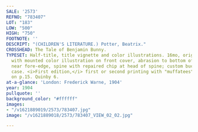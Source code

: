 ```yaml
---
SALE: '2573'
REFNO: "783407"
LOT: "183"
LOW: "500"
HIGH: "750"
FOOTNOTE: ''
DESCRIPT: "(CHILDREN'S LITERATURE.) Potter, Beatrix."
CROSSHEAD: The Tale of Benjamin Bunny.
TYPESET: Half-title, title vignette and color illustrations. 16mo, original grey boards
  with mounted color illustration on front cover, abrasion to bottom of front board
  near fore-edge, spine with repaired chip at head of spine; custom buckram folding
  case. <i>First edition,</i> first or second printing with "muffatees" misspelling
  on p.15. Quinby 6.
at-a-glance: 'London: Frederick Warne, 1904'
year: 1904
pullquote: ''
background_color: "#ffffff"
images:
- "/v1621889019/2573/783407.jpg"
image: "/v1621889018/2573/783407_VIEW_02_02.jpg"

---
```

